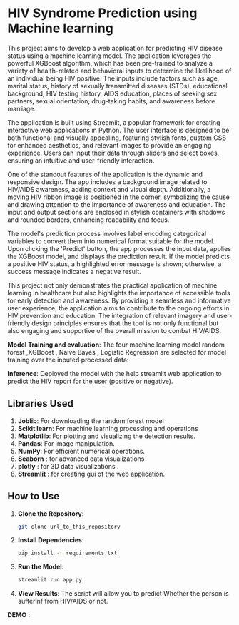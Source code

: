 #  HIV Syndrome Prediction using Machine learning

This project aims to develop a web application for predicting HIV disease status using a machine learning model. The application leverages the powerful XGBoost algorithm, which has been pre-trained to analyze a variety of health-related and behavioral inputs to determine the likelihood of an individual being HIV positive. The inputs include factors such as age, marital status, history of sexually transmitted diseases (STDs), educational background, HIV testing history, AIDS education, places of seeking sex partners, sexual orientation, drug-taking habits, and awareness before marriage.

The application is built using Streamlit, a popular framework for creating interactive web applications in Python. The user interface is designed to be both functional and visually appealing, featuring stylish fonts, custom CSS for enhanced aesthetics, and relevant images to provide an engaging experience. Users can input their data through sliders and select boxes, ensuring an intuitive and user-friendly interaction.

One of the standout features of the application is the dynamic and responsive design. The app includes a background image related to HIV/AIDS awareness, adding context and visual depth. Additionally, a moving HIV ribbon image is positioned in the corner, symbolizing the cause and drawing attention to the importance of awareness and education. The input and output sections are enclosed in stylish containers with shadows and rounded borders, enhancing readability and focus.

The model's prediction process involves label encoding categorical variables to convert them into numerical format suitable for the model. Upon clicking the 'Predict' button, the app processes the input data, applies the XGBoost model, and displays the prediction result. If the model predicts a positive HIV status, a highlighted error message is shown; otherwise, a success message indicates a negative result.

This project not only demonstrates the practical application of machine learning in healthcare but also highlights the importance of accessible tools for early detection and awareness. By providing a seamless and informative user experience, the application aims to contribute to the ongoing efforts in HIV prevention and education. The integration of relevant imagery and user-friendly design principles ensures that the tool is not only functional but also engaging and supportive of the overall mission to combat HIV/AIDS.



 **Model Training and evaluation**: 
     The four machine learning model random forest ,XGBoost , Naive Bayes , Logistic Regression are selected for model training over the inputed processed data:

 **Inference**: 
      Deployed the model with the help streamlit web application to predict the HIV report for the user (positive or negative).


## Libraries Used

1. **Joblib**: For downloading the random forest model
2. **Scikit learn**: For machine learning processing  and operations
3. **Matplotlib**: For plotting and visualizing the detection results.
4. **Pandas**: For image manipulation.
5. **NumPy**: For efficient numerical operations.
6. **Seaborn** : for advanced data visualizations
7. **plotly** : for 3D data visualizations .
8. **Streamlit** : for creating gui of the web application.


## How to Use

1. **Clone the Repository**: 
    ```sh
    git clone url_to_this_repository
    ```

2. **Install Dependencies**: 
    ```sh
    pip install -r requirements.txt
    ```

3. **Run the Model**: 
    
    ```python
    streamlit run app.py
    ```

4. **View Results**: The script will allow you to predict Whether the person is sufferinf from HIV/AIDS or not.

**DEMO** :

